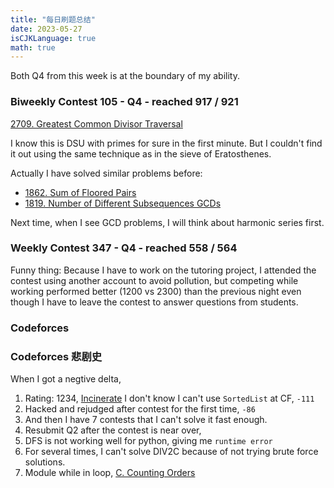 ```yaml
---
title: "每日刷题总结"
date: 2023-05-27
isCJKLanguage: true
math: true
---
```


Both Q4 from this week is at the boundary of my ability.

### Biweekly Contest 105 - Q4 - reached 917 / 921

[2709. Greatest Common Divisor Traversal](https://leetcode.com/contest/biweekly-contest-105/problems/greatest-common-divisor-traversal/)

I know this is DSU with primes for sure in the first minute. But I couldn't find it out using the same technique as in the sieve of Eratosthenes.

Actually I have solved similar problems before:

- [1862. Sum of Floored Pairs](https://leetcode.com/problems/sum-of-floored-pairs/)
- [1819. Number of Different Subsequences GCDs](https://leetcode.com/problems/number-of-different-subsequences-gcds/)

Next time, when I see GCD problems, I will think about harmonic series first.

### Weekly Contest 347 - Q4 - reached 558 / 564 

Funny thing: Because I have to work on the tutoring project, I attended the contest using another account to avoid pollution, but competing while working performed better (1200 vs 2300) than the previous night even though I have to leave the contest to answer questions from students.

### Codeforces

### Codeforces 悲剧史

When I got a negtive delta, 

1. Rating: 1234, [Incinerate](https://codeforces.com/contest/1763/problem/B) I don't know I can't use `SortedList` at CF, `-111`
1. Hacked and rejudged after contest for the first time, `-86`
1. And then I have 7 contests that I can't solve it fast enough.
1. Resubmit Q2 after the contest is near over, 
1. DFS is not working well for python, giving me `runtime error`
1. For several times, I can't solve DIV2C because of not trying brute force solutions.
1. Module while in loop, [C. Counting Orders](https://codeforces.com/contest/1828/problem/C)